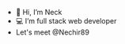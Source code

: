 - 👋 Hi, I’m Neck
- :computer: I’m full stack web developer
- Let's meet @Nechir89


<!---
Nechir-89/Nechir-89 is a ✨ special ✨ repository because its `README.md` (this file) appears on your GitHub profile.
You can click the Preview link to take a look at your changes.
--->

